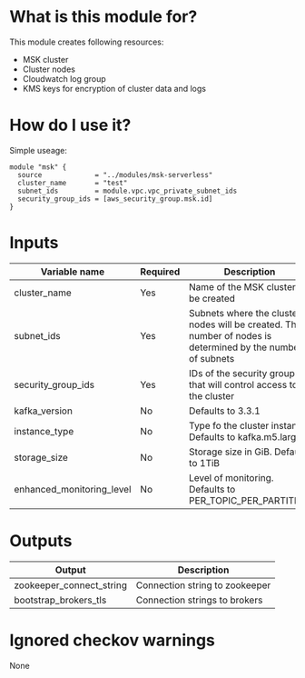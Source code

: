 # What is this module for?
This module creates following resources:
* MSK cluster
* Cluster nodes
* Cloudwatch log group
* KMS keys for encryption of cluster data and logs

# How do I use it?
Simple useage:

```hcl
module "msk" {
  source             = "../modules/msk-serverless"
  cluster_name       = "test"
  subnet_ids         = module.vpc.vpc_private_subnet_ids
  security_group_ids = [aws_security_group.msk.id]
}
```
# Inputs
|Variable name|Required|Description|
|-------------|--------|-----------|
|cluster_name|Yes|Name of the MSK cluster to be created|
|subnet_ids|Yes|Subnets where the cluster nodes will be created. The number of nodes is determined by the number of subnets|
|security_group_ids|Yes|IDs of the security group(s) that will control access to the cluster|
|kafka_version|No|Defaults to 3.3.1|
|instance_type|No|Type fo the cluster instance. Defaults to kafka.m5.large|
|storage_size|No|Storage size in GiB. Defaults to 1TiB|
|enhanced_monitoring_level|No|Level of monitoring. Defaults to PER_TOPIC_PER_PARTITION|

# Outputs
|Output|Description|
|---|---|
|zookeeper_connect_string|Connection string to zookeeper|
|bootstrap_brokers_tls|Connection strings to brokers|

# Ignored checkov warnings

None

